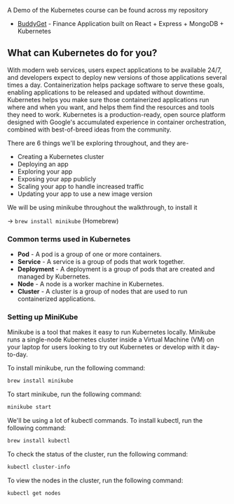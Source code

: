 A Demo of the Kubernetes course can be found across my repository 

- [BuddyGet](https://github.com/niyasrad/BuddyGet) - Finance Application built on React + Express + MongoDB + Kubernetes

## What can Kubernetes do for you?
With modern web services, users expect applications to be available 24/7, and developers expect to deploy new versions of those applications several times a day. Containerization helps package software to serve these goals, enabling applications to be released and updated without downtime. Kubernetes helps you make sure those containerized applications run where and when you want, and helps them find the resources and tools they need to work. Kubernetes is a production-ready, open source platform designed with Google's accumulated experience in container orchestration, combined with best-of-breed ideas from the community.

There are 6 things we'll be exploring throughout, and they are-

- Creating a Kubernetes cluster
- Deploying an app
- Exploring your app
- Exposing your app publicly
- Scaling your app to handle increased traffic
- Updating your app to use a new image version

We will be using minikube throughout the walkthrough, to install it

-> ```brew install minikube``` (Homebrew)

### Common terms used in Kubernetes

- **Pod** - A pod is a group of one or more containers.
- **Service** - A service is a group of pods that work together.
- **Deployment** - A deployment is a group of pods that are created and managed by Kubernetes.
- **Node** - A node is a worker machine in Kubernetes.
- **Cluster** - A cluster is a group of nodes that are used to run containerized applications.

### Setting up MiniKube

Minikube is a tool that makes it easy to run Kubernetes locally. Minikube runs a single-node Kubernetes cluster inside a Virtual Machine (VM) on your laptop for users looking to try out Kubernetes or develop with it day-to-day.

To install minikube, run the following command:

```bash
brew install minikube
```

To start minikube, run the following command:

```bash
minikube start
```

We'll be using a lot of kubectl commands. To install kubectl, run the following command:

```bash
brew install kubectl
```

To check the status of the cluster, run the following command:

```bash
kubectl cluster-info
```

To view the nodes in the cluster, run the following command:

```bash
kubectl get nodes
```

